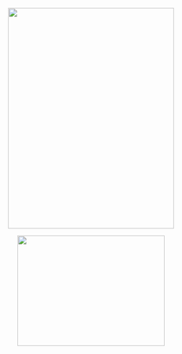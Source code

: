 <p align="center"> <img src="https://64.media.tumblr.com/434835041d097dd54cbe3c711f251ad0/5e21dce739fa2157-e7/s1280x1920/c40fc82c57525e4bc69f1d5fdaa25159f962650d.pnj"width="337.5" height="450">

<p align="center"> <img src="https://64.media.tumblr.com/770d1430ebc168e4e1e0ea4f05242012/5e21dce739fa2157-99/s640x960/2be92915680961883b02e79d9ec2afa4e4feef4e.pnj"width="300" height="225">
